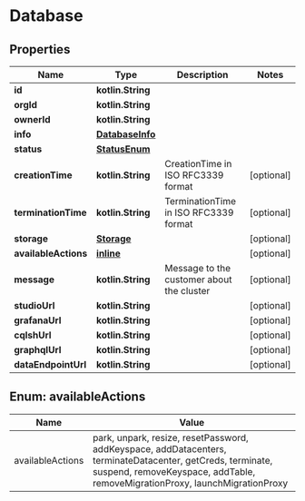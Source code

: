 
# Database

## Properties
Name | Type | Description | Notes
------------ | ------------- | ------------- | -------------
**id** | **kotlin.String** |  | 
**orgId** | **kotlin.String** |  | 
**ownerId** | **kotlin.String** |  | 
**info** | [**DatabaseInfo**](DatabaseInfo.md) |  | 
**status** | [**StatusEnum**](StatusEnum.md) |  | 
**creationTime** | **kotlin.String** | CreationTime in ISO RFC3339 format |  [optional]
**terminationTime** | **kotlin.String** | TerminationTime in ISO RFC3339 format |  [optional]
**storage** | [**Storage**](Storage.md) |  |  [optional]
**availableActions** | [**inline**](#kotlin.collections.List&lt;AvailableActionsEnum&gt;) |  |  [optional]
**message** | **kotlin.String** | Message to the customer about the cluster |  [optional]
**studioUrl** | **kotlin.String** |  |  [optional]
**grafanaUrl** | **kotlin.String** |  |  [optional]
**cqlshUrl** | **kotlin.String** |  |  [optional]
**graphqlUrl** | **kotlin.String** |  |  [optional]
**dataEndpointUrl** | **kotlin.String** |  |  [optional]


<a name="kotlin.collections.List<AvailableActionsEnum>"></a>
## Enum: availableActions
Name | Value
---- | -----
availableActions | park, unpark, resize, resetPassword, addKeyspace, addDatacenters, terminateDatacenter, getCreds, terminate, suspend, removeKeyspace, addTable, removeMigrationProxy, launchMigrationProxy




